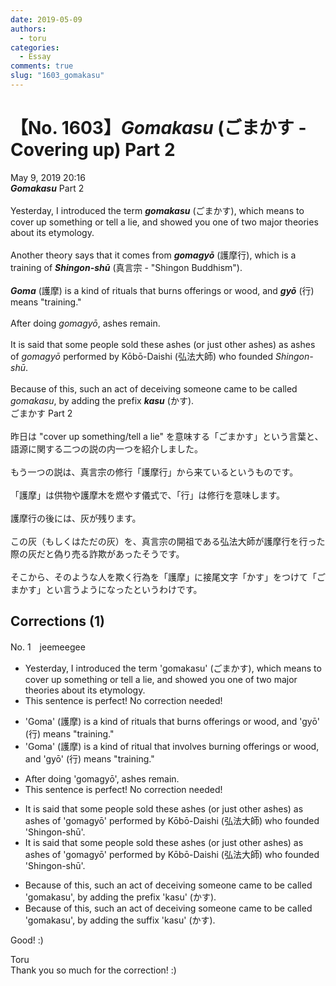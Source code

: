 ```yaml
---
date: 2019-05-09
authors:
  - toru
categories:
  - Essay
comments: true
slug: "1603_gomakasu"
---
```


# 【No. 1603】<strong><em>Gomakasu</em></strong> (ごまかす - Covering up) Part 2
<div class="date">May 9, 2019 20:16</div>
<div id="post"><div id="body_show_ori">
<strong><em>Gomakasu</em></strong> Part 2<br/><br/>Yesterday, I introduced the term <strong><em>gomakasu</em></strong> (ごまかす), which means to cover up something or tell a lie, and showed you one of two major theories about its etymology.<br/><br/>Another theory says that it comes from <strong><em>gomagyō</em></strong> (護摩行), which is a training of <strong><em>Shingon-shū</em></strong> (真言宗 - "Shingon Buddhism").<br/><br/><strong><em>Goma</em></strong> (護摩) is a kind of rituals that burns offerings or wood, and <strong><em>gyō</em></strong> (行) means "training."<br/><br/>After doing <em>gomagyō</em>, ashes remain.<br/><br/>It is said that some people sold these ashes (or just other ashes) as ashes of <em>gomagyō</em> performed by Kōbō-Daishi  (弘法大師) who founded <em>Shingon-shū</em>. <br/><br/>Because of this, such an act of deceiving someone came to be called <em>gomakasu</em>, by adding the prefix <strong><em>kasu</em></strong> (かす).
</div></div>

<!-- more -->

<div id="post_ja"><div id="body_show_mo">
ごまかす Part 2<br/><br/>昨日は "cover up something/tell a lie" を意味する「ごまかす」という言葉と、語源に関する二つの説の内一つを紹介しました。<br/><br/>もう一つの説は、真言宗の修行「護摩行」から来ているというものです。<br/><br/>「護摩」は供物や護摩木を燃やす儀式で、「行」は修行を意味します。<br/><br/>護摩行の後には、灰が残ります。<br/><br/>この灰（もしくはただの灰）を、真言宗の開祖である弘法大師が護摩行を行った際の灰だと偽り売る詐欺があったそうです。<br/><br/>そこから、そのような人を欺く行為を「護摩」に接尾文字「かす」をつけて「ごまかす」とい言うようになったというわけです。
</div></div>

## Corrections (1)
<div id="block"><div class="first_name"> No. 1　<span class="just_name">jeemeegee</span></div><div id="block2">
<ul class="correction_field">
<li class="incorrect">Yesterday, I introduced the term 'gomakasu' (ごまかす), which means to cover up something or tell a lie, and showed you one of two major theories about its etymology.</li>
<li class="corrected perfect">This sentence is perfect! No correction needed!</li>
</ul>
<ul class="correction_field">
<li class="incorrect">'Goma' (護摩) is a kind of rituals that burns offerings or wood, and 'gyō' (行) means "training."</li>
<li class="corrected correct">
'Goma' (護摩) is a kind of <span class="f_bold">ritual</span> that <span class="f_bold">involves burning</span> offerings or wood, and 'gyō' (行) means "training."
</li>
</ul>
<ul class="correction_field">
<li class="incorrect">After doing 'gomagyō', ashes remain.</li>
<li class="corrected perfect">This sentence is perfect! No correction needed!</li>
</ul>
<ul class="correction_field">
<li class="incorrect">It is said that some people sold these ashes (or just other ashes) as ashes of 'gomagyō' performed by Kōbō-Daishi  (弘法大師) who founded 'Shingon-shū'.</li>
<li class="corrected correct">
It is said that some people sold these ashes (or just other ashes) as ashes of 'gomagyō' performed by Kōbō-Daishi (弘法大師) who founded 'Shingon-shū'.
</li>
</ul>
<ul class="correction_field">
<li class="incorrect">Because of this, such an act of deceiving someone came to be called 'gomakasu', by adding the prefix 'kasu' (かす).</li>
<li class="corrected correct">
Because of this, such an act of deceiving someone came to be called 'gomakasu', by adding the <span class="f_bold">suffix</span> 'kasu' (かす).
</li>
</ul>
<p class="comment_small">
 Good! :)
</p>

</div><div class="name"><span class="just_name">Toru</span><br>
Thank you so much for the correction! :)
</div>
</div>
